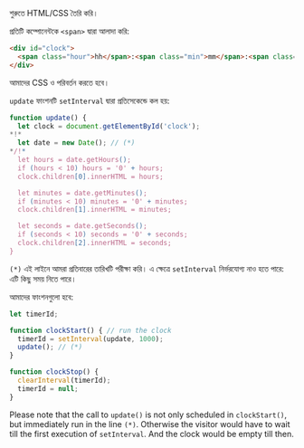 শুরুতে HTML/CSS তৈরি করি।

প্রতিটি কম্পোনেন্টকে `<span>` দ্বারা আলাদা করি:

```html
<div id="clock">
  <span class="hour">hh</span>:<span class="min">mm</span>:<span class="sec">ss</span>
</div>
```

আমাদের CSS ও পরিবর্তন করতে হবে।

`update` ফাংশনটি `setInterval` দ্বারা প্রতিসেকেন্ডে কল হয়:

```js
function update() {
  let clock = document.getElementById('clock');
*!*
  let date = new Date(); // (*)
*/!*
  let hours = date.getHours();
  if (hours < 10) hours = '0' + hours;
  clock.children[0].innerHTML = hours;

  let minutes = date.getMinutes();
  if (minutes < 10) minutes = '0' + minutes;
  clock.children[1].innerHTML = minutes;

  let seconds = date.getSeconds();
  if (seconds < 10) seconds = '0' + seconds;
  clock.children[2].innerHTML = seconds;
}
```

`(*)` এই লাইনে আমরা প্রতিবারের তারিখটি পরীক্ষা করি। এ ক্ষেত্রে `setInterval` নির্ভরযোগ্য নাও হতে পারে: এটি কিছু সময় নিতে পারে।

আমাদের ফাংশনগুলো হবে:

```js
let timerId;

function clockStart() { // run the clock
  timerId = setInterval(update, 1000);
  update(); // (*)
}

function clockStop() {
  clearInterval(timerId);
  timerId = null;
}
```

Please note that the call to `update()` is not only scheduled in `clockStart()`, but immediately run in the line `(*)`. Otherwise the visitor would have to wait till the first execution of `setInterval`. And the clock would be empty till then.
